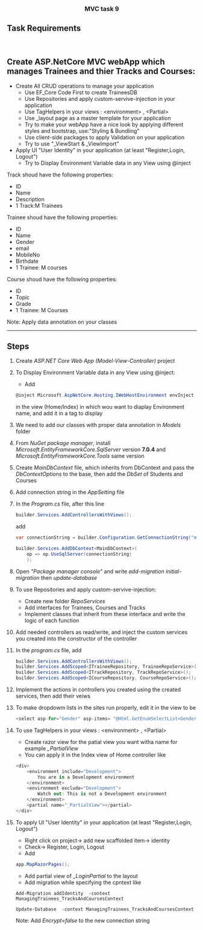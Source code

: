 <br />
<div align="center">
  
  <h3 align="center">MVC task 9 </h3>

</div>

## Task Requirements
<br/>

## Create ASP.NetCore MVC webApp which manages Trainees and thier Tracks and Courses:
- Create All CRUD operations to manage your application
    - Use EF_Core Code First to create TraineesDB
    - Use Repositories and apply custom-servive-injection in your application 
    - Use TagHelpers in your views : &lt;environment&gt; , &lt;Partial&gt;
    - Use _layout page as a master template for your application
    - Try to make your webApp have a nice look by applying different styles and bootstrap, use:"Styling & Bundling"
    - Use client-side packages to apply Validation on your application
    - Try to use "_ViewStart & _ViewImport"
- Apply UI "User Identity" in your application (at least "Register,Login, Logout")
    - Try to Display Environment Variable data in any View using @inject

Track shoud have the following properties:
- ID
- Name
- Description
- 1 Track:M Trainees


Trainee shoud have the following properties:
- ID
- Name
- Gender
- email
- MobileNo
- Birthdate
- 1 Trainee: M courses

Course shoud have the following properties:
- ID
- Topic
- Grade
- 1 Trainee: M Courses

 Note: Apply data annotation on your classes 

<hr>

## Steps

1. Create *ASP.NET Core Web App (Model-View-Controller)* project
2. To Display Environment Variable data in any View using @inject:
    - Add 
    ```C#
    @inject Microsoft.AspNetCore.Hosting.IWebHostEnvironment envInject
    ```
    in the view (Home/Index) in which wou want to diaplay Environment name, and add it in a tag to display

3. We need to add our classes with proper data annotation in *Models* folder

4. From *NuGet package manager*, install *Microsoft.EntityFrameworkCore.SqlServer* version **7.0.4** and *Microsoft.EntityFrameworkCore.Tools* same version

5. Create *MainDbContext* file, which inherits from DbContext and pass the *DbContextOptions* to the base, then add the *DbSet* of Students and Courses

6. Add connection string in the *AppSetting* file

7. In the *Program.cs* file,
    after this line
    ```C#
    builder.Services.AddControllersWithViews();
    ```
    add
    ```C#
    var connectionString = builder.Configuration.GetConnectionString("myConn") ?? throw new InvalidOperationException("Connection string 'AppDbContextConnection' not found.");

    builder.Services.AddDbContext<MainDbContext>(
        op => op.UseSqlServer(connectionString)
        );
    ```

8. Open *"Package manager console"* and write *add-migration initial-migration* then *update-database*

9. To use Repositories and apply custom-servive-injection:
   -  Create new folder *RepoServices*
   - Add interfaces for Trainees, Courses and Tracks
   - Implement classes that inherit from these interface and write the logic of each function

10. Add needed controllers as read/write, and inject the custom services you created into the constructor of the controller

11. In the *program.cs* file, add

    ```C#
    builder.Services.AddControllersWithViews();
    builder.Services.AddScoped<ITraineeRepository, TraineeRepoService>();
    builder.Services.AddScoped<ITrackRepository, TrackRepoService>();
    builder.Services.AddScoped<ICourseRepository, CourseRepoService>();
    ```
12. Implement the actions in controllers you created using the created services, then add their veiws

13. To make dropdowm lists in the sites run properly, edit it in the view to be
    ```C#
    <select asp-for="Gender" asp-items= "@Html.GetEnumSelectList<Gender>()" class="form-control"></select>

    ```

14. To use TagHelpers in your views : &lt;environment&gt; , &lt;Partial&gt;
    - Create razor view for the patial view you want witha name for example *_PartialView*
    - You can apply it in the Index view of Home controller like
    ```C#
    <div>
        <environment include="Development">
            You are in a Development environment
        </environment>
        <environment exclude="Development">
            Watch out: This is not a Development environment
        </environment>
        <partial name="_PartialView"></partial>
    </div>
    ```

15. To apply UI "User Identity" in your application (at least "Register,Login, Logout")
    - Right click on project-> add new scaffolded item-> identity 
    - Check-> Register, Login, Logout
    - Add
    ```C#
    app.MapRazorPages();
    ```
    - Add partial view of *_LoginPartial* to the layout
    - Add migration while specifying the cpntext like
    ```
    Add-Migration addIdentity  -context ManagingTrainees_TracksAndCoursesContext

    Update-Database  -context ManagingTrainees_TracksAndCoursesContext
    ```
    
    Note: Add *Encrypt=false* to the new connection string 
    <!-- - Download https://learn.microsoft.com/en-us/aspnet/core/host-and-deploy/aspnet-core-module?view=aspnetcore-7.0

    - Publish your project from visual studio
    - Open IIS => Default website-> Add Application , edit permission  -->

    